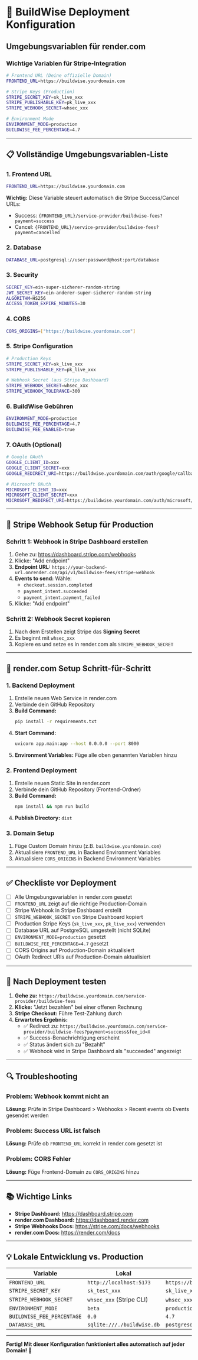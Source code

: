 # 🚀 BuildWise Deployment Konfiguration

## Umgebungsvariablen für render.com

### Wichtige Variablen für Stripe-Integration

```bash
# Frontend URL (Deine offizielle Domain)
FRONTEND_URL=https://buildwise.yourdomain.com

# Stripe Keys (Production)
STRIPE_SECRET_KEY=sk_live_xxx
STRIPE_PUBLISHABLE_KEY=pk_live_xxx
STRIPE_WEBHOOK_SECRET=whsec_xxx

# Environment Mode
ENVIRONMENT_MODE=production
BUILDWISE_FEE_PERCENTAGE=4.7
```

---

## 📋 Vollständige Umgebungsvariablen-Liste

### 1. Frontend URL
```bash
FRONTEND_URL=https://buildwise.yourdomain.com
```
**Wichtig:** Diese Variable steuert automatisch die Stripe Success/Cancel URLs:
- Success: `{FRONTEND_URL}/service-provider/buildwise-fees?payment=success`
- Cancel: `{FRONTEND_URL}/service-provider/buildwise-fees?payment=cancelled`

### 2. Database
```bash
DATABASE_URL=postgresql://user:password@host:port/database
```

### 3. Security
```bash
SECRET_KEY=ein-super-sicherer-random-string
JWT_SECRET_KEY=ein-anderer-super-sicherer-random-string
ALGORITHM=HS256
ACCESS_TOKEN_EXPIRE_MINUTES=30
```

### 4. CORS
```bash
CORS_ORIGINS=["https://buildwise.yourdomain.com"]
```

### 5. Stripe Configuration
```bash
# Production Keys
STRIPE_SECRET_KEY=sk_live_xxx
STRIPE_PUBLISHABLE_KEY=pk_live_xxx

# Webhook Secret (aus Stripe Dashboard)
STRIPE_WEBHOOK_SECRET=whsec_xxx
STRIPE_WEBHOOK_TOLERANCE=300
```

### 6. BuildWise Gebühren
```bash
ENVIRONMENT_MODE=production
BUILDWISE_FEE_PERCENTAGE=4.7
BUILDWISE_FEE_ENABLED=true
```

### 7. OAuth (Optional)
```bash
# Google OAuth
GOOGLE_CLIENT_ID=xxx
GOOGLE_CLIENT_SECRET=xxx
GOOGLE_REDIRECT_URI=https://buildwise.yourdomain.com/auth/google/callback

# Microsoft OAuth
MICROSOFT_CLIENT_ID=xxx
MICROSOFT_CLIENT_SECRET=xxx
MICROSOFT_REDIRECT_URI=https://buildwise.yourdomain.com/auth/microsoft/callback
```

---

## 🔧 Stripe Webhook Setup für Production

### Schritt 1: Webhook in Stripe Dashboard erstellen

1. Gehe zu: https://dashboard.stripe.com/webhooks
2. Klicke: "Add endpoint"
3. **Endpoint URL:** `https://your-backend-url.onrender.com/api/v1/buildwise-fees/stripe-webhook`
4. **Events to send:** Wähle:
   - `checkout.session.completed`
   - `payment_intent.succeeded`
   - `payment_intent.payment_failed`
5. Klicke: "Add endpoint"

### Schritt 2: Webhook Secret kopieren

1. Nach dem Erstellen zeigt Stripe das **Signing Secret**
2. Es beginnt mit `whsec_xxx`
3. Kopiere es und setze es in render.com als `STRIPE_WEBHOOK_SECRET`

---

## 📝 render.com Setup Schritt-für-Schritt

### 1. Backend Deployment

1. Erstelle neuen Web Service in render.com
2. Verbinde dein GitHub Repository
3. **Build Command:**
   ```bash
   pip install -r requirements.txt
   ```
4. **Start Command:**
   ```bash
   uvicorn app.main:app --host 0.0.0.0 --port 8000
   ```
5. **Environment Variables:** Füge alle oben genannten Variablen hinzu

### 2. Frontend Deployment

1. Erstelle neuen Static Site in render.com
2. Verbinde dein GitHub Repository (Frontend-Ordner)
3. **Build Command:**
   ```bash
   npm install && npm run build
   ```
4. **Publish Directory:** `dist`

### 3. Domain Setup

1. Füge Custom Domain hinzu (z.B. `buildwise.yourdomain.com`)
2. Aktualisiere `FRONTEND_URL` in Backend Environment Variables
3. Aktualisiere `CORS_ORIGINS` in Backend Environment Variables

---

## ✅ Checkliste vor Deployment

- [ ] Alle Umgebungsvariablen in render.com gesetzt
- [ ] `FRONTEND_URL` zeigt auf die richtige Production-Domain
- [ ] Stripe Webhook in Stripe Dashboard erstellt
- [ ] `STRIPE_WEBHOOK_SECRET` von Stripe Dashboard kopiert
- [ ] Production Stripe Keys (`sk_live_xxx`, `pk_live_xxx`) verwenden
- [ ] Database URL auf PostgreSQL umgestellt (nicht SQLite)
- [ ] `ENVIRONMENT_MODE=production` gesetzt
- [ ] `BUILDWISE_FEE_PERCENTAGE=4.7` gesetzt
- [ ] CORS Origins auf Production-Domain aktualisiert
- [ ] OAuth Redirect URIs auf Production-Domain aktualisiert

---

## 🧪 Nach Deployment testen

1. **Gehe zu:** `https://buildwise.yourdomain.com/service-provider/buildwise-fees`
2. **Klicke:** "Jetzt bezahlen" bei einer offenen Rechnung
3. **Stripe Checkout:** Führe Test-Zahlung durch
4. **Erwartetes Ergebnis:**
   - ✅ Redirect zu: `https://buildwise.yourdomain.com/service-provider/buildwise-fees?payment=success&fee_id=X`
   - ✅ Success-Benachrichtigung erscheint
   - ✅ Status ändert sich zu "Bezahlt"
   - ✅ Webhook wird in Stripe Dashboard als "succeeded" angezeigt

---

## 🔍 Troubleshooting

### Problem: Webhook kommt nicht an
**Lösung:** Prüfe in Stripe Dashboard > Webhooks > Recent events ob Events gesendet werden

### Problem: Success URL ist falsch
**Lösung:** Prüfe ob `FRONTEND_URL` korrekt in render.com gesetzt ist

### Problem: CORS Fehler
**Lösung:** Füge Frontend-Domain zu `CORS_ORIGINS` hinzu

---

## 📚 Wichtige Links

- **Stripe Dashboard:** https://dashboard.stripe.com
- **render.com Dashboard:** https://dashboard.render.com
- **Stripe Webhooks Docs:** https://stripe.com/docs/webhooks
- **render.com Docs:** https://render.com/docs

---

## 💡 Lokale Entwicklung vs. Production

| Variable | Lokal | Production |
|----------|-------|------------|
| `FRONTEND_URL` | `http://localhost:5173` | `https://buildwise.yourdomain.com` |
| `STRIPE_SECRET_KEY` | `sk_test_xxx` | `sk_live_xxx` |
| `STRIPE_WEBHOOK_SECRET` | `whsec_xxx` (Stripe CLI) | `whsec_xxx` (Stripe Dashboard) |
| `ENVIRONMENT_MODE` | `beta` | `production` |
| `BUILDWISE_FEE_PERCENTAGE` | `0.0` | `4.7` |
| `DATABASE_URL` | `sqlite:///./buildwise.db` | `postgresql://...` |

---

**Fertig! Mit dieser Konfiguration funktioniert alles automatisch auf jeder Domain! 🚀**

